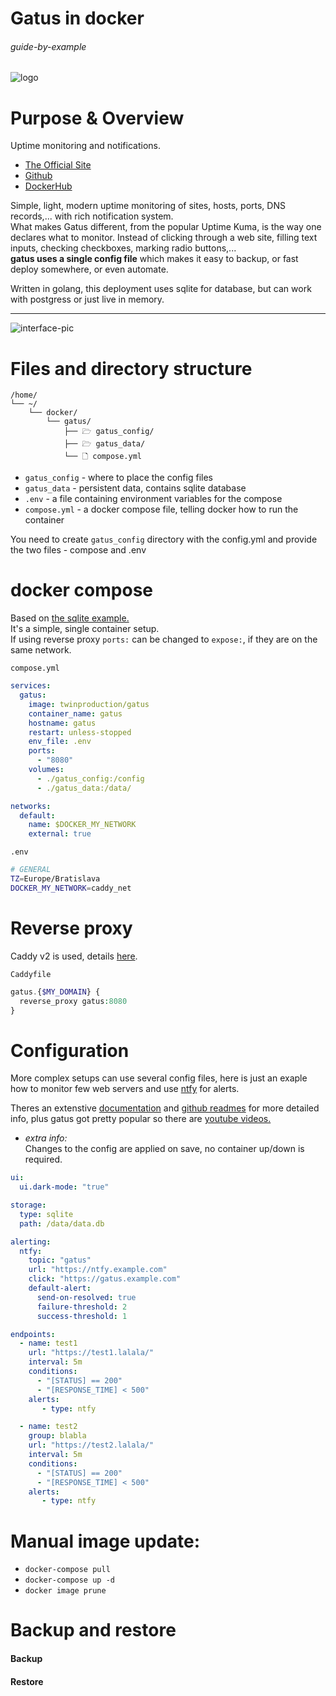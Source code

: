 # Gatus in docker

###### guide-by-example

![logo](https://i.imgur.com/ETVqtWL.png)

# Purpose & Overview

Uptime monitoring and notifications.

* [The Official Site](https://gatus.io/)
* [Github](https://github.com/TwiN/gatus)
* [DockerHub](https://hub.docker.com/r/twinproduction/gatus)

Simple, light, modern uptime monitoring of sites, hosts, ports, DNS records,...
with rich notification system.<br>
What makes Gatus different, from the popular Uptime Kuma, is the way one
declares what to monitor. Instead of clicking through a web site,
filling text inputs, checking checkboxes, marking radio buttons,...  
**gatus uses a single config file** which makes it easy to backup,
or fast deploy somewhere, or even automate.

Written in golang, this deployment uses sqlite for database,
but can work with postgress or just live in memory.
 
---

![interface-pic](https://i.imgur.com/RXfLUq5.jpeg)

# Files and directory structure

```
/home/
└── ~/
    └── docker/
        └── gatus/
            ├── 🗁 gatus_config/
            ├── 🗁 gatus_data/
            └── 🗋 compose.yml
```

* `gatus_config` - where to place the config files
* `gatus_data` - persistent data, contains sqlite database
* `.env` - a file containing environment variables for the compose
* `compose.yml` - a docker compose file, telling docker how to run the container

You need to create `gatus_config` directory with the config.yml
and provide the two files - compose and .env

# docker compose

Based on [the sqlite example.](https://github.com/TwiN/gatus?tab=readme-ov-file#storage)<br>
It's a simple, single container setup.<br>
If using reverse proxy `ports:` can be changed to `expose:`,
if they are on the same network.

`compose.yml`
```yml
services:
  gatus:
    image: twinproduction/gatus
    container_name: gatus
    hostname: gatus
    restart: unless-stopped
    env_file: .env
    ports:
      - "8080"
    volumes:
      - ./gatus_config:/config
      - ./gatus_data:/data/

networks:
  default:
    name: $DOCKER_MY_NETWORK
    external: true
```

`.env`
```bash
# GENERAL
TZ=Europe/Bratislava
DOCKER_MY_NETWORK=caddy_net
```
# Reverse proxy

Caddy v2 is used, details
[here](https://github.com/DoTheEvo/selfhosted-apps-docker/tree/master/caddy_v2).

`Caddyfile`
```php
gatus.{$MY_DOMAIN} {
  reverse_proxy gatus:8080
}
```

# Configuration

More complex setups can use several config files,
here is just an exaple how to monitor few web servers and use 
[ntfy](https://github.com/DoTheEvo/selfhosted-apps-docker/tree/master/gotify-ntfy-signal)
for alerts.

Theres an extenstive [documentation](https://gatus.io/docs)
and [github readmes](https://github.com/TwiN/gatus) for more detailed info,
plus gatus got pretty popular so there are
[youtube videos.](https://www.youtube.com/results?search_query=gatus+monitoring)

* *extra info:*<br>
  Changes to the config are applied on save, no container up/down is required.

```yml
ui:
  ui.dark-mode: "true"

storage:
  type: sqlite
  path: /data/data.db

alerting:
  ntfy:
    topic: "gatus"
    url: "https://ntfy.example.com"
    click: "https://gatus.example.com"
    default-alert:
      send-on-resolved: true
      failure-threshold: 2
      success-threshold: 1

endpoints:
  - name: test1
    url: "https://test1.lalala/"
    interval: 5m
    conditions:
      - "[STATUS] == 200"
      - "[RESPONSE_TIME] < 500"
    alerts:
       - type: ntfy

  - name: test2
    group: blabla
    url: "https://test2.lalala/"
    interval: 5m
    conditions:
      - "[STATUS] == 200"
      - "[RESPONSE_TIME] < 500"
    alerts:
       - type: ntfy
```

# Manual image update:

- `docker-compose pull`</br>
- `docker-compose up -d`</br>
- `docker image prune`

# Backup and restore

#### Backup
  
#### Restore
